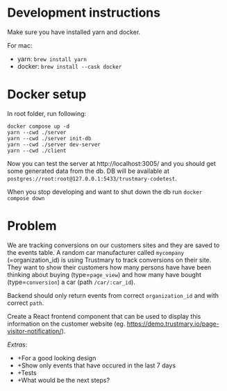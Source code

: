 # Development instructions

Make sure you have installed yarn and docker.

For mac:

- yarn: `brew install yarn`
- docker: `brew install --cask docker`

# Docker setup

In root folder, run following:

```
docker compose up -d
yarn --cwd ./server
yarn --cwd ./server init-db
yarn --cwd ./server dev-server
yarn --cwd ./client
```

Now you can test the server at http://localhost:3005/ and you should get some generated data from the db. DB will be available at `postgres://root:root@127.0.0.1:5433/trustmary-codetest`.

When you stop developing and want to shut down the db run `docker compose down`

# Problem

We are tracking conversions on our customers sites and they are saved to the events table. A random car manufacturer called `mycompany` (=organization_id) is using Trustmary to track conversions on their site. They want to show their customers how many persons have have been thinking about buying (type=`page_view`) and how many have bought (type=`conversion`) a car (path `/car/:car_id`).

Backend should only return events from correct `organization_id` and with correct `path`.

Create a React frontend component that can be used to display this information on the customer website (eg. https://demo.trustmary.io/page-visitor-notification/).

_Extras_:

- +For a good looking design
- +Show only events that have occured in the last 7 days
- +Tests
- +What would be the next steps?
